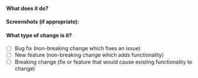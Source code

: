 <!--- Provide a summary of your changes in the Title above -->

#### What does it do?
<!--- Describe your changes -->

#### Screenshots (if appropriate):

#### What type of change is it?
<!--- What types of changes does your code introduce? Put an `x` in all the boxes that apply: -->
- [ ] Bug fix (non-breaking change which fixes an issue)
- [ ] New feature (non-breaking change which adds functionality)
- [ ] Breaking change (fix or feature that would cause existing functionality to change)
